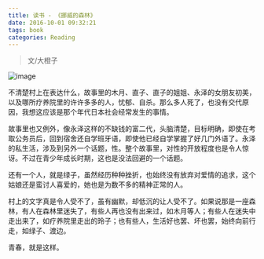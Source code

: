 ```yaml
---
title: 读书 - 《挪威的森林》
date: 2016-10-01 09:32:21
tags: book
categories: Reading
---
```


> 文/大橙子

![image](https://img.tobyqin.cn/nwdsl.jpg)

不清楚村上在表达什么，故事里的木月、直子、直子的姐姐、永泽的女朋友初美，以及哪所疗养院里的许许多多的人，忧郁、自杀。那么多人死了，也没有交代原因，我想这应该是那个年代日本社会经常发生的事情。

<!-- more -->

故事里也又例外，像永泽这样的不缺钱的富二代，头脑清楚，目标明确，即使在考取公务员后，回到宿舍还自学班牙语，即使他已经自学掌握了好几门外语了。永泽的私生活，涉及到另外一个话题，性。整个故事里，对性的开放程度也是令人惊讶。不过在青少年成长时期，这也是没法回避的一个话题。

还有一个人，就是绿子，虽然经历种种挫折，也始终没有放弃对爱情的追求，这个姑娘还是蛮讨人喜爱的，她也是为数不多的精神正常的人。

村上的文字真是令人受不了，虽有幽默，却低沉的让人受不了。如果说那是一座森林，有人在森林里迷失了，有些人再也没有出来过，如木月等人；有些人在迷失中走出来了，如疗养院里走出的玲子；也有些人，生活好也罢、坏也罢，始终向前行走，如绿子、渡边。

青春，就是这样。

